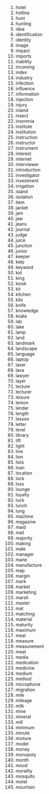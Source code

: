 1. hotel
2. hotline
3. hunt
4. hunting
5. idea
6. identification
7. identity
8. image
9. impact
10. imports
11. inability
12. incoming
13. index
14. industry
15. infection
16. influence
17. information
18. injection
19. injury
20. inland
21. insect
22. insomnia
23. institute
24. institution
25. instruction
26. instructor
27. instrument
28. interest
29. internet
30. interviewer
31. introduction
32. investigator
33. investment
34. irrigation
35. island
36. isolation
37. item
38. jacket
39. jam
40. jaw
41. jeans
42. journal
43. judge
44. juice
45. junction
46. junior
47. keeper
48. kelp
49. keyword
50. kid
51. king
52. kiosk
53. kit
54. kitchen
55. kits
56. knife
57. knowledge
58. koala
59. lab
60. lake
61. lamp
62. land
63. landmark
64. landscape
65. language
66. laptop
67. laser
68. lava
69. lawyer
70. layer
71. lecture
72. lecturer
73. leisure
74. lemon
75. lender
76. length
77. lesson
78. letter
79. level
80. library
81. lift
82. light
83. line
84. lion
85. lists
86. loan
87. location
88. lock
89. loss
90. lounge
91. loyalty
92. luck
93. lunch
94. lung
95. machine
96. magazine
97. maid
98. mail
99. majority
100. making
101. male
102. manager
103. mane
104. manufacture
105. map
106. margin
107. mark
108. market
109. marketing
110. marsh
111. master
112. mat
113. matching
114. material
115. maturity
116. maximum
117. meal
118. measure
119. measurement
120. meat
121. media
122. medication
123. medicine
124. medium
125. method
126. microphone
127. migration
128. mile
129. mileage
130. milk
131. mine
132. mineral
133. mill
134. minimum
135. minute
136. mixture
137. model
138. money
139. monopoly
140. month
141. mood
142. morality
143. mosquito
144. motel
145. mountain